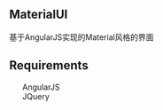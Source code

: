 
<article class="markdown-body entry-content" itemprop="mainContentOfPage">
<h1>
MaterialUI
</h1>

<p>基于AngularJS实现的Material风格的界面</p>

<h2>
<a id="user-content-requirements" class="anchor" href="#requirements" aria-hidden="true"><span class="octicon octicon-link"></span></a>Requirements</h2>

<ul class="task-list">
<li>AngularJS</li>
<li>JQuery</li>
</ul>

</article>
